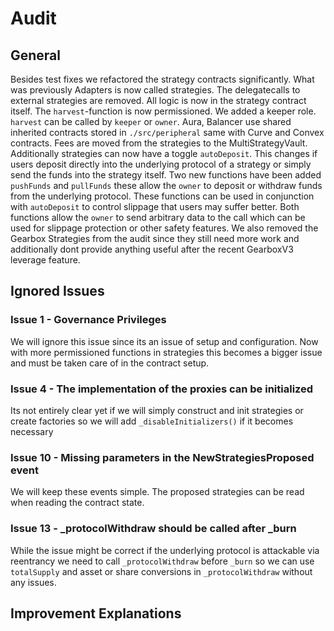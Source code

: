 # Audit

## General
Besides test fixes we refactored the strategy contracts significantly.
What was previously Adapters is now called strategies.
The delegatecalls to external strategies are removed. All logic is now in the strategy contract itself.
The `harvest`-function is now permissioned. We added a keeper role. `harvest` can be called by `keeper` or `owner`. Aura, Balancer use shared inherited contracts stored in `./src/peripheral` same with Curve and Convex contracts.
Fees are moved from the strategies to the MultiStrategyVault.
Additionally strategies can now have a toggle `autoDeposit`. This changes if users deposit directly into the underlying protocol of a strategy or simply send the funds into the strategy itself.
Two new functions have been added `pushFunds` and `pullFunds` these allow the `owner` to deposit or withdraw funds from the underlying protocol. These functions can be used in conjunction with `autoDeposit` to control slippage that users may suffer better. Both functions allow the `owner` to send arbitrary data to the call which can be used for slippage protection or other safety features. 
We also removed the Gearbox Strategies from the audit since they still need more work and additionally dont provide anything useful after the recent GearboxV3 leverage feature. 

## Ignored Issues
### Issue 1 - Governance Privileges
We will ignore this issue since its an issue of setup and configuration. Now with more permissioned functions in strategies this becomes a bigger issue and must be taken care of in the contract setup.

### Issue 4 - The implementation of the proxies can be initialized
Its not entirely clear yet if we will simply construct and init strategies or create factories so we will add `_disableInitializers()` if it becomes necessary

### Issue 10 - Missing parameters in the NewStrategiesProposed event
We will keep these events simple. The proposed strategies can be read when reading the contract state.

### Issue 13 - _protocolWithdraw should be called after _burn
While the issue might be correct if the underlying protocol is attackable via reentrancy we need to call `_protocolWithdraw` before `_burn` so we can use `totalSupply` and asset or share conversions in `_protocolWithdraw` without any issues.

## Improvement Explanations